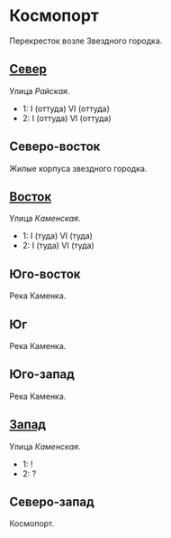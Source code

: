 # Космопорт

Перекресток возле Звездного городка.

## [Север](./585015.md)

Улица *Райская*.

* 1:    I (оттуда)  VI (оттуда)
* 2:    I (оттуда)  VI (оттуда)

## Северо-восток

Жилые корпуса звездного городка.

## [Восток](./590020.md)

Улица *Каменская*.

* 1:    I (туда)    VI (туда)
* 2:    I (туда)    VI (туда)

## Юго-восток

Река Каменка.

## Юг

Река Каменка.

## Юго-запад

Река Каменка.

## [Запад](./560020.md)

Улица *Каменская*.

* 1:    !
* 2:    ?

## Северо-запад

Космопорт.
